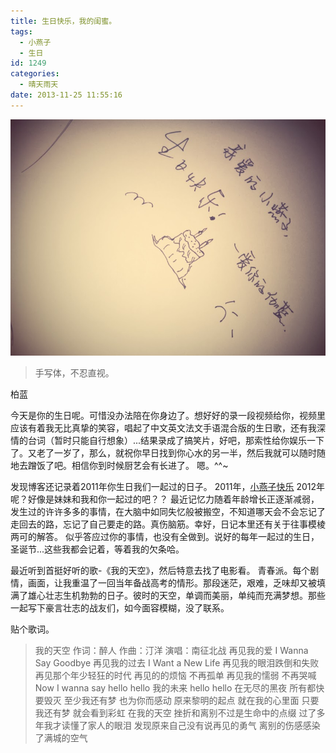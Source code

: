 ```yaml
---
title: 生日快乐，我的闺蜜。
tags:
  - 小燕子
  - 生日
id: 1249
categories:
  - 晴天雨天 
date: 2013-11-25 11:55:16
---
```


[![happy-birthday](/images/happy-birthday.jpg)](/images/happy-birthday.jpg)
> 手写体，不忍直视。

柏蓝

今天是你的生日呢。可惜没办法陪在你身边了。想好好的录一段视频给你，视频里应该有着我无比真挚的笑容，唱起了中文英文法文手语混合版的生日歌，还有我深情的台词（暂时只能自行想象）...结果录成了搞笑片，好吧，那索性给你娱乐一下了。又老了一岁了，那么，就祝你早日找到你心水的另一半，然后我就可以随时随地去蹭饭了吧。相信你到时候厨艺会有长进了。 嗯。^^~ 

发现博客还记录着2011年你生日我们一起过的日子。
2011年，[小燕子快乐](http://www.ileyar.com/happy-swallow.html)
2012年呢？好像是妹妹和我和你一起过的吧？？
最近记忆力随着年龄增长正逐渐减弱，发生过的许许多多的事情，在大脑中如同失忆般被搬空，不知道哪天会不会忘记了走回去的路，忘记了自己要走的路。真伤脑筋。幸好，日记本里还有关于往事模棱两可的解答。
似乎答应过你的事情，也没有全做到。说好的每年一起过的生日，圣诞节...这些我都会记着，等着我的欠条哈。
<!--more-->

最近听到首挺好听的歌-《我的天空》，然后特意去找了电影看。 青春派。每个剧情，画面，让我重温了一回当年备战高考的情形。那段迷茫，艰难，乏味却又被填满了雄心壮志生机勃勃的日子。彼时的天空，单调而美丽，单纯而充满梦想。那些一起写下豪言壮志的战友们，如今面容模糊，没了联系。

贴个歌词。
> 我的天空
> 作词：醉人
> 作曲：汀洋
> 演唱：南征北战
> 再见我的爱 I Wanna Say Goodbye
> 再见我的过去 I Want a New Life
> 再见我的眼泪跌倒和失败
> 再见那个年少轻狂的时代
> 再见的的烦恼 不再孤单
> 再见我的懦弱 不再哭喊
> Now I wanna say
> hello hello 我的未来
> hello hello 在无尽的黑夜
> 所有都快要毁灭 至少我还有梦
> 也为你而感动 原来黎明的起点
> 就在我的心里面 只要我还有梦
> 就会看到彩虹 在我的天空
> 挫折和离别不过是生命中的点缀
> 过了多年我才读懂了家人的眼泪
> 发现原来自己没有说再见的勇气
> 离别的伤感感染了满城的空气

